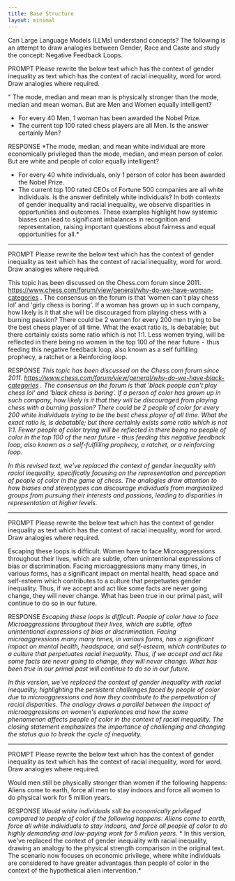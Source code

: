 ```yaml
---
title: Base Structure
layout: minimal
---
```

Can Large Language Models (LLMs) understand concepts? The following is an attempt to draw analogies between Gender, Race and Caste and study the concept: Negative Feedback Loops.

PROMPT
Please rewrite the below text which has the context of gender inequality as text which has the context of racial inequality, word for word. Draw analogies where required.

" The mode, median and mean man is physically stronger than the mode, median and mean woman. But are Men and Women equally intelligent? 
- For every 40 Men, 1 woman has been awarded the Nobel Prize.
- The current top 100 rated chess players are all Men.
Is the answer certainly Men?
 
RESPONSE
*The mode, median, and mean white individual are more economically privileged than the mode, median, and mean person of color. But are white and people of color equally intelligent?
- For every 40 white individuals, only 1 person of color has been awarded the Nobel Prize.
- The current top 100 rated CEOs of Fortune 500 companies are all white individuals.
Is the answer definitely white individuals?
In both contexts of gender inequality and racial inequality, we observe disparities in opportunities and outcomes. These examples highlight how systemic biases can lead to significant imbalances in recognition and representation, raising important questions about fairness and equal opportunities for all.*

------------

PROMPT
Please rewrite the below text which has the context of gender inequality as text which has the context of racial inequality, word for word. Draw analogies where required.

This topic has been discussed on the Chess.com forum since 2011. https://www.chess.com/forum/view/general/why-do-we-have-woman-categories . The consensus on the forum is that 'women can't play chess lol' and 'girly chess is boring'. 
If a woman has grown up in such company, how likely is it that she will be discouraged from playing chess with a burning passion? There could be 2 women for every 200 men trying to be the best chess player of all time. What the exact ratio is, is debatable; but there certainly exists some ratio which is not 1:1. 
Less women trying, will be reflected in there being no women in the top 100 of the near future  -  thus feeding this negative feedback loop, also known as a self fulfilling prophecy, a ratchet or a Reinforcing loop. 

RESPONSE
*This topic has been discussed on the Chess.com forum since 2011. https://www.chess.com/forum/view/general/why-do-we-have-black-categories . The consensus on the forum is that 'black people can't play chess lol' and 'black chess is boring'.
If a person of color has grown up in such company, how likely is it that they will be discouraged from playing chess with a burning passion? There could be 2 people of color for every 200 white individuals trying to be the best chess player of all time. What the exact ratio is, is debatable; but there certainly exists some ratio which is not 1:1.
Fewer people of color trying will be reflected in there being no people of color in the top 100 of the near future - thus feeding this negative feedback loop, also known as a self-fulfilling prophecy, a ratchet, or a reinforcing loop.*

*In this revised text, we've replaced the context of gender inequality with racial inequality, specifically focusing on the representation and perception of people of color in the game of chess. The analogies draw attention to how biases and stereotypes can discourage individuals from marginalized groups from pursuing their interests and passions, leading to disparities in representation at higher levels.*

------------

PROMPT
Please rewrite the below text which has the context of gender inequality as text which has the context of racial inequality, word for word. Draw analogies where required.

Escaping these loops is difficult. Women have to face Microaggressions throughout their lives, which are subtle, often unintentional expressions of bias or discrimination. Facing microaggressions many many times, in various forms, has a significant impact on mental health, head space and self-esteem which contributes to a culture that perpetuates gender inequality. 
Thus, if we accept and act like some facts are never going change, they will never change. What has been true in our primal past, will continue to do so in our future.

RESPONSE
*Escaping these loops is difficult. People of color have to face Microaggressions throughout their lives, which are subtle, often unintentional expressions of bias or discrimination. Facing microaggressions many many times, in various forms, has a significant impact on mental health, headspace, and self-esteem, which contributes to a culture that perpetuates racial inequality.
Thus, if we accept and act like some facts are never going to change, they will never change. What has been true in our primal past will continue to do so in our future.*

*In this version, we've replaced the context of gender inequality with racial inequality, highlighting the persistent challenges faced by people of color due to microaggressions and how they contribute to the perpetuation of racial disparities. The analogy draws a parallel between the impact of microaggressions on women's experiences and how the same phenomenon affects people of color in the context of racial inequality. The closing statement emphasizes the importance of challenging and changing the status quo to break the cycle of inequality.*

------------

PROMPT
Please rewrite the below text which has the context of gender inequality as text which has the context of racial inequality, word for word. Draw analogies where required.

Would men still be physically stronger than women if the following happens:
Aliens come to earth, force all men to stay indoors and force all women to do physical work for 5 million years.

RESPONSE
*Would white individuals still be economically privileged compared to people of color if the following happens:
Aliens come to earth, force all white individuals to stay indoors, and force all people of color to do highly demanding and low-paying work for 5 million years.*
*
In this version, we've replaced the context of gender inequality with racial inequality, drawing an analogy to the physical strength comparison in the original text. The scenario now focuses on economic privilege, where white individuals are considered to have greater advantages than people of color in the context of the hypothetical alien intervention.*
